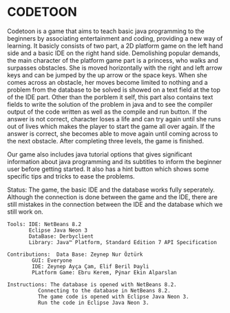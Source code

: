 # CODETOON

Codetoon is a game that aims to teach basic java programming to the beginners by
associating entertainment and coding, providing a new way of learning. It basicly consists 
of two part, a 2D platform game on the left hand side and a basic IDE on the right hand side.
Demolishing popular demands, the main character of the platform game part is a princess, who 
walks and surpasses obstacles. She is moved horizontally with the right and left arrow keys and
can be jumped by the up arrow or the space keys. When she comes across an obstacle, her moves
become limited to nothing and a problem from the database to be solved is showed on a text field 
at the top of the IDE part. Other than the porblem it self, this part also contains text fields to 
write the solution of the problem in java and to see the compiler output of the code written as well 
as the compile and run button. If the answer is not correct, character loses a life and can try again 
until she runs out of lives which makes the player to start the game all over again. If the answer is
 correct, she becomes able to move again until coming across to the next obstacle. After completing 
three levels, the game is finished.

Our game also includes java tutorial options that gives significant information about java
programming and its subtitles to inform the beginner user before getting started. It also has a hint
button which shows some specific tips and tricks to ease the problems.


Status: The game, the basic IDE and the database works fully seperately. Although the connection
is done between the game and the IDE, there are still mistakes in the connection between the IDE and the
database which we still work on.

	Tools: IDE: NetBeans 8.2
	       Eclipse Java Neon 3
	       DataBase: Derbyclient
	       Library: Java™ Platform, Standard Edition 7 API Specification

	Contributions: 	Data Base: Zeynep Nur Öztürk
			GUI: Everyone
			IDE: Zeynep Ayça Çam, Elif Beril Þayli
			PLatform Game: Ebru Kerem, Pýnar Ekin Alparslan
	
	Instructions: The database is opened with NetBeans 8.2.
		      Connecting to the database in NetBeans 8.2.
		      The game code is opened with Eclipse Java Neon 3.
		      Run the code in Eclipse Java Neon 3.
